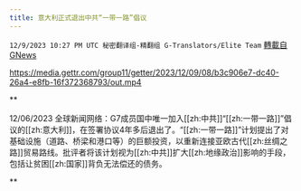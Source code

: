 ```yaml
---
title: 意大利正式退出中共“一带一路”倡议
---
```

`12/9/2023 10:27 PM UTC 秘密翻译组-精翻组 G-Translators/Elite Team` [轉載自GNews](https://gnews.org/articles/2091110)


https://media.gettr.com/group11/getter/2023/12/09/08/b3c906e7-dc40-26a4-e8fb-16f372368793/out.mp4

**

12/06/2023 全球新闻网络：G7成员国中唯一加入[[zh:中共]]“[[zh:一带一路]]”倡议的[[zh:意大利]]，在签署协议4年多后退出了。“[[zh:一带一路]]”计划提出了对基础设施（道路、桥梁和港口等）的巨额投资，以重新连接亚欧古代[[zh:丝绸之路]]贸易路线。批评者将该计划视为[[zh:中共]]扩大[[zh:地缘政治]]影响的手段，包括让贫困[[zh:国家]]背负无法偿还的债务。

**
